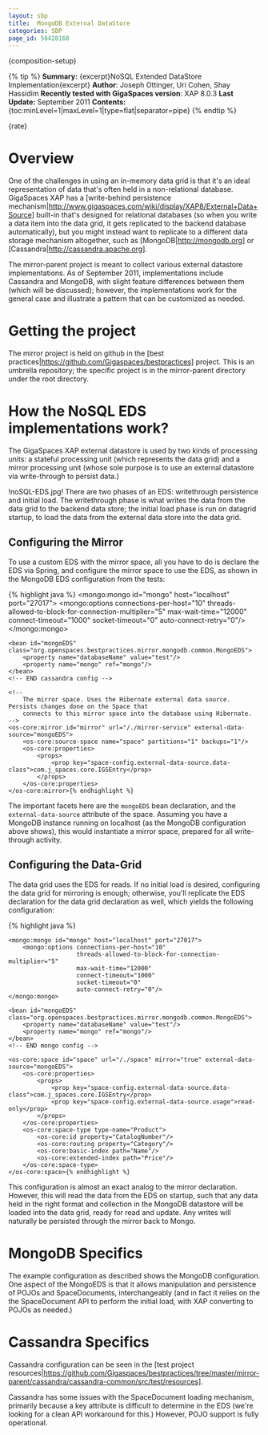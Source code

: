 ```yaml
---
layout: sbp
title:  MongoDB External DataStore
categories: SBP
page_id: 56428168
---
```


{composition-setup}

{% tip %}
**Summary:** {excerpt}NoSQL Extended DataStore Implementation{excerpt}
**Author**: Joseph Ottinger, Uri Cohen, Shay Hassidim
**Recently tested with GigaSpaces version**: XAP 8.0.3
**Last Update:** September 2011
**Contents:**
{toc:minLevel=1|maxLevel=1|type=flat|separator=pipe}
{% endtip %}

{rate}

# Overview
One of the challenges in using an in-memory data grid is that it's an ideal representation of data that's often held in a non-relational database. GigaSpaces XAP has a [write-behind persistence mechanism|http://www.gigaspaces.com/wiki/display/XAP8/External+Data+Source] built-in that's designed for relational databases (so when you write a data item into the data grid, it gets replicated to the backend database automatically), but you might instead want to replicate to a different data storage mechanism altogether, such as [MongoDB|http://mongodb.org] or [Cassandra|http://cassandra.apache.org].

The mirror-parent project is meant to collect various external datastore implementations. As of September 2011, implementations include Cassandra and MongoDB, with slight feature differences between them (which will be discussed); however, the implementations work for the general case and illustrate a pattern that can be customized as needed.

# Getting the project
The mirror project is held on github in the [best practices|https://github.com/Gigaspaces/bestpractices] project. This is an umbrella repository; the specific project is in the mirror-parent directory under the root directory.

# How the NoSQL EDS implementations work?
The GigaSpaces XAP external datastore is used by two kinds of processing units: a stateful processing unit (which represents the data grid) and a mirror processing unit (whose sole purpose is to use an external datastore via write-through to persist data.)

!noSQL-EDS.jpg!
There are two phases of an EDS: writethrough persistence and initial load. The writethrough phase is what writes the data from the data grid to the backend data store; the initial load phase is run on datagrid startup, to load the data from the external data store into the data grid.

## Configuring the Mirror
To use a custom EDS with the mirror space, all you have to do is declare the EDS via Spring, and configure the mirror space to use the EDS, as shown in the MongoDB EDS configuration from the tests:


{% highlight java %}
    <!-- BEGIN mongo config -->
    <mongo:mongo id="mongo" host="localhost" port="27017">
        <mongo:options connections-per-host="10"
                       threads-allowed-to-block-for-connection-multiplier="5"
                       max-wait-time="12000"
                       connect-timeout="1000"
                       socket-timeout="0"
                       auto-connect-retry="0"/>
    </mongo:mongo>

    <bean id="mongoEDS" class="org.openspaces.bestpractices.mirror.mongodb.common.MongoEDS">
        <property name="databaseName" value="test"/>
        <property name="mongo" ref="mongo"/>
    </bean>
    <!-- END cassandra config -->

    <!--
        The mirror space. Uses the Hibernate external data source. Persists changes done on the Space that
        connects to this mirror space into the database using Hibernate.
    -->
    <os-core:mirror id="mirror" url="/./mirror-service" external-data-source="mongoEDS">
        <os-core:source-space name="space" partitions="1" backups="1"/>
        <os-core:properties>
            <props>
                <prop key="space-config.external-data-source.data-class">com.j_spaces.core.IGSEntry</prop>
            </props>
        </os-core:properties>
    </os-core:mirror>{% endhighlight %}


The important facets here are the `mongoEDS` bean declaration, and the `external-data-source` attribute of the space. Assuming you have a MongoDB instance running on localhost (as the MongoDB configuration above shows), this would instantiate a mirror space, prepared for all write-through activity.

## Configuring the Data-Grid

The data grid uses the EDS for reads. If no initial load is desired, configuring the data grid for mirroring is enough; otherwise, you'll replicate the EDS declaration for the data grid declaration as well, which yields the following configuration:



{% highlight java %}
<!-- BEGIN mongo config -->
    <mongo:mongo id="mongo" host="localhost" port="27017">
        <mongo:options connections-per-host="10"
                       threads-allowed-to-block-for-connection-multiplier="5"
                       max-wait-time="12000"
                       connect-timeout="1000"
                       socket-timeout="0"
                       auto-connect-retry="0"/>
    </mongo:mongo>

    <bean id="mongoEDS" class="org.openspaces.bestpractices.mirror.mongodb.common.MongoEDS">
        <property name="databaseName" value="test"/>
        <property name="mongo" ref="mongo"/>
    </bean>
    <!-- END mongo config -->

    <os-core:space id="space" url="/./space" mirror="true" external-data-source="mongoEDS">
        <os-core:properties>
            <props>
                <prop key="space-config.external-data-source.data-class">com.j_spaces.core.IGSEntry</prop>
                <prop key="space-config.external-data-source.usage">read-only</prop>
            </props>
        </os-core:properties>
        <os-core:space-type type-name="Product">
            <os-core:id property="CatalogNumber"/>
            <os-core:routing property="Category"/>
            <os-core:basic-index path="Name"/>
            <os-core:extended-index path="Price"/>
        </os-core:space-type>
    </os-core:space>{% endhighlight %}

This configuration is almost an exact analog to the mirror declaration. However, this will read the data from the EDS on startup, such that any data held in the right format and collection in the MongoDB datastore will be loaded into the data grid, ready for read and update. Any writes will naturally be persisted through the mirror back to Mongo.

# MongoDB Specifics

The example configuration as described shows the MongoDB configuration. One aspect of the MongoEDS is that it allows manipulation and persistence of POJOs and SpaceDocuments, interchangeably (and in fact it relies on the the SpaceDocument API to perform the initial load, with XAP converting to POJOs as needed.)

# Cassandra Specifics

Cassandra configuration can be seen in the [test project resources|https://github.com/Gigaspaces/bestpractices/tree/master/mirror-parent/cassandra/cassandra-common/src/test/resources].

Cassandra has some issues with the SpaceDocument loading mechanism, primarily because a key attribute is difficult to determine in the EDS (we're looking for a clean API workaround for this.) However, POJO support is fully operational.